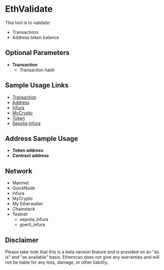 # EthValidate

This tool is to validate:
- Transactions
- Address token balance

## Optional Parameters
- **Transaction**
  - Transaction hash

## Sample Usage Links
- [Transaction](https://etherscan.github.io/ethvalidate/?tx=0xa2882cca690d1898d7cc13ca9c978c04e83179eb07c0a6aa7f2fba355d50bd52)
- [Address](https://etherscan.github.io/ethvalidate/address?a=0x3f5ce5fbfe3e9af3971dd833d26ba9b5c936f0e)
- [Infura](https://etherscan.github.io/ethvalidate/?n=infura)
- [MyCrypto](https://etherscan.github.io/ethvalidate/?n=mycrypto)
- [Token](https://etherscan.github.io/ethvalidate/token?a=0x3f5ce5fbfe3e9af3971dd833d26ba9b5c936f0be&c=0x12480e24eb5bec1a9d4369cab6a80cad3c0a377a)
- [Sepolia Infura](https://etherscan.github.io/ethvalidate/?n=sepolia_infura)

## Address Sample Usage
- **Token address**
- **Contract address**

## Network
- Mainnet
- QuickNode
- Infura
- MyCrypto
- My Etherwallet
- Chainstack
- Testnet
  - sepolia_infura
  - goerli_infura

## Disclaimer
Please take note that this is a beta version feature and is provided on an "as is" and "as available" basis. Etherscan does not give any warranties and will not be liable for any loss, damage, or other liability.
